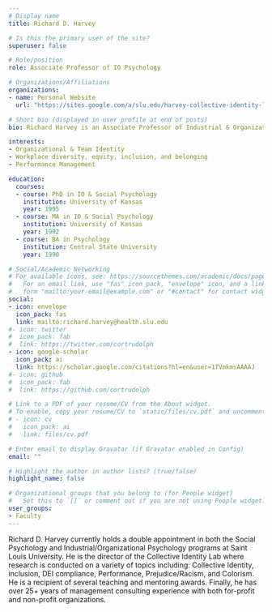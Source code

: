 ```yaml
---
# Display name
title: Richard D. Harvey

# Is this the primary user of the site?
superuser: false

# Role/position
role: Associate Professor of IO Psychology

# Organizations/Affiliations
organizations:
- name: Personal Website
  url: "https://sites.google.com/a/slu.edu/harvey-collective-identity-lab/home"

# Short bio (displayed in user profile at end of posts)
bio: Richard Harvey is an Associate Professor of Industrial & Organizational Psychology at Saint Louis University.

interests:
- Organizational & Team Identity
- Workplace diversity, equity, inclusion, and belonging
- Performance Management

education:
  courses:
  - course: PhD in IO & Social Psychology
    institution: University of Kansas
    year: 1995
  - course: MA in IO & Social Psychology
    institution: University of Kansas
    year: 1992
  - course: BA in Psychology
    institution: Central State University
    year: 1990

# Social/Academic Networking
# For available icons, see: https://sourcethemes.com/academic/docs/page-builder/#icons
#   For an email link, use "fas" icon pack, "envelope" icon, and a link in the
#   form "mailto:your-email@example.com" or "#contact" for contact widget.
social:
- icon: envelope
  icon_pack: fas
  link: mailto:richard.harvey@health.slu.edu
#- icon: twitter
#  icon_pack: fab
#  link: https://twitter.com/cortrudolph
- icon: google-scholar
  icon_pack: ai
  link: https://scholar.google.com/citations?hl=en&user=1TVmkmsAAAAJ
#- icon: github
#  icon_pack: fab
#  link: https://github.com/cortrudolph

# Link to a PDF of your resume/CV from the About widget.
# To enable, copy your resume/CV to `static/files/cv.pdf` and uncomment the lines below.
# - icon: cv
#   icon_pack: ai
#   link: files/cv.pdf

# Enter email to display Gravatar (if Gravatar enabled in Config)
email: ""

# Highlight the author in author lists? (true/false)
highlight_name: false

# Organizational groups that you belong to (for People widget)
#   Set this to `[]` or comment out if you are not using People widget.
user_groups:
- Faculty
---
```


Richard D. Harvey currently holds a double appointment in both the Social Psychology and Industrial/Organizational Psychology programs at Saint Louis University.  He is the director of the Collective Identity Lab where research is conducted on a variety of topics including: Collective Identity, inclusion, DEI compliance, Performance, Prejudice/Racism, and Colorism.  He is a recipient of several teaching and mentoring awards.  Finally, he has over 25+ years of management consulting experience with both for-profit and non-profit organizations.